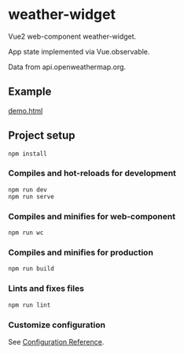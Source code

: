 # weather-widget

Vue2 web-component weather-widget.

App state implemented via Vue.observable.

Data from api.openweathermap.org.


## Example

[demo.html](https://raw.githubusercontent.com/aube/weather-widget/master/dist/demo.html)


## Project setup
```
npm install
```

### Compiles and hot-reloads for development
```
npm run dev
npm run serve
```

### Compiles and minifies for web-component
```
npm run wc
```

### Compiles and minifies for production
```
npm run build
```

### Lints and fixes files
```
npm run lint
```

### Customize configuration
See [Configuration Reference](https://cli.vuejs.org/config/).

